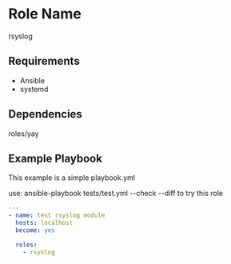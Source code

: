 Role Name
=========

rsyslog 

Requirements
------------

- Ansible
- systemd

Dependencies
------------
roles/yay

Example Playbook
----------------

This example is a simple playbook.yml 

use: ansible-playbook tests/test.yml --check --diff
to try this role

```yaml
---
- name: test rsyslog module
  hosts: localhost
  become: yes

  roles:
    - rsyslog
```
